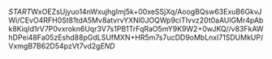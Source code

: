 $START$WxOEZsUjyuo14nWxujhgImj5k+00xeSSjXq/AoogBQsw63ExuB6GkvJWi/CEvO4RFH0St81tdA5Mv8atvrvYXNl0JOQWp9ciTIvvz20t0aAUlGMr4pAbk8KiqId1rV7P0vxrokn6Uqr3V7s1PB1TrFqRaO5mY9K9W2+0wJKQ//v83FkAWhDPei48Fa05zEshd88pGdLSUfMXN+HR5m7s7ucDD9oMbLnxl71SDUMkUP/VxmgB7B62D54pzVt7vd2g$END$
